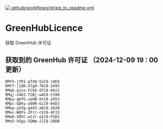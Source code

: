 [![.github/workflows/stripe_to_readme.yml](https://github.com/zjx-kimi/GreenHubLicence/actions/workflows/stripe_to_readme.yml/badge.svg)](https://github.com/zjx-kimi/GreenHubLicence/actions/workflows/stripe_to_readme.yml)
# GreenHubLicence
获取 GreenHub 许可证
## 获取到的 GreenHub 许可证 （2024-12-09 19 : 00 更新）
```
RMth-jYR1-pT4Q-5zC8-14E8
RMtT-j1QK-X7g9-7bC8-2495
RMqk-gjns-FCk6-d7C8-0422
RMqj-n462-T2Bj-w4C8-C390
RMpy-gKfG-zeOB-XtC8-2453
RMpc-GDhy-a0OR-GLC8-64D2
RMop-yU3g-qd4I-abC8-282B
RMoc-WQFv-ZFrc-cVC8-4F33
RMoK-XR5C-wJJr-eIC8-F5D5
RMo5-O5gu-5DNm-ilC8-20DB
```
